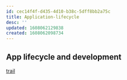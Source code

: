 ```yaml
---
id: cec14f4f-d435-4d10-b38c-5dff8bb2a75c
title: Application-lifecycle
desc: ''
updated: 1608062129838
created: 1608062098734
---
```


## App lifecycle and development
[trail](https://trailhead.salesforce.com/en/content/learn/modules/application-lifecycle-and-development-models)